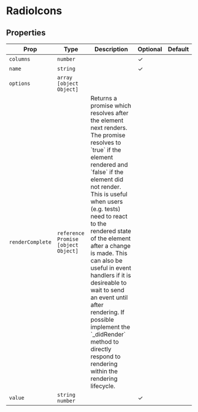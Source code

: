 # RadioIcons


## Properties

| Prop | Type | Description | Optional | Default |
|---|---|---|---|---|
| `columns` |  `number`  |  | ✓ |  |
| `name` |  `string`  |  | ✓ |  |
| `options` |  `array`  `[object Object]`  |  |  |  |
| `renderComplete` |  `reference`  `Promise`  `[object Object]`  | Returns a promise which resolves after the element next renders. The promise resolves to &#x60;true&#x60; if the element rendered and &#x60;false&#x60; if the element did not render. This is useful when users (e.g. tests) need to react to the rendered state of the element after a change is made. This can also be useful in event handlers if it is desireable to wait to send an event until after rendering. If possible implement the &#x60;_didRender&#x60; method to directly respond to rendering within the rendering lifecycle. |  |  |
| `value` |  `string`  `number`  |  | ✓ |  |


